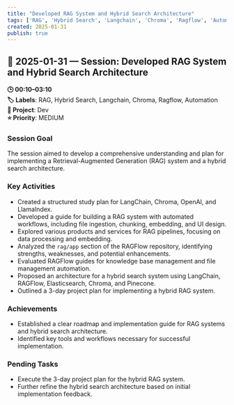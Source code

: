 ```yaml
---
title: "Developed RAG System and Hybrid Search Architecture"
tags: ['RAG', 'Hybrid Search', 'Langchain', 'Chroma', 'Ragflow', 'Automation']
created: 2025-01-31
publish: true
---
```


## 📅 2025-01-31 — Session: Developed RAG System and Hybrid Search Architecture

**🕒 00:10–03:10**  
**🏷️ Labels**: RAG, Hybrid Search, Langchain, Chroma, Ragflow, Automation  
**📂 Project**: Dev  
**⭐ Priority**: MEDIUM  


### Session Goal
The session aimed to develop a comprehensive understanding and plan for implementing a Retrieval-Augmented Generation (RAG) system and a hybrid search architecture.

### Key Activities
- Created a structured study plan for LangChain, Chroma, OpenAI, and LlamaIndex.
- Developed a guide for building a RAG system with automated workflows, including file ingestion, chunking, embedding, and UI design.
- Explored various products and services for RAG pipelines, focusing on data processing and embedding.
- Analyzed the `rag/app` section of the RAGFlow repository, identifying strengths, weaknesses, and potential enhancements.
- Evaluated RAGFlow guides for knowledge base management and file management automation.
- Proposed an architecture for a hybrid search system using LangChain, RAGFlow, Elasticsearch, Chroma, and Pinecone.
- Outlined a 3-day project plan for implementing a hybrid RAG system.

### Achievements
- Established a clear roadmap and implementation guide for RAG systems and hybrid search architecture.
- Identified key tools and workflows necessary for successful implementation.

### Pending Tasks
- Execute the 3-day project plan for the hybrid RAG system.
- Further refine the hybrid search architecture based on initial implementation feedback.
